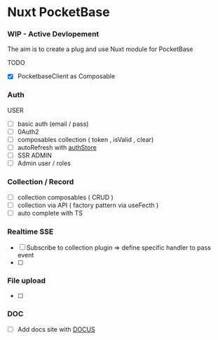 # Nuxt PocketBase

### WIP - Active Devlopement

The aim is to create a plug and use Nuxt module for PocketBase

TODO 
- [x] PocketbaseClient as Composable

### Auth
USER
- [ ] basic auth (email / pass)
- [ ] 0Auth2
- [ ] composables collection ( token , isValid , clear)
- [ ] autoRefresh with [authStore](https://github.com/pocketbase/js-sdk#authstore)
- [ ] SSR 
ADMIN
- [ ] Admin user / roles
### Collection / Record
- [ ] collection composables ( CRUD )
- [ ] collection via API ( factory pattern via useFecth )
- [ ] auto complete with TS
### Realtime SSE
- [ ] Subscribe to collection plugin => define specific handler to pass event
- [ ]  
### File upload
- [ ]  
### DOC
- [ ]  Add docs site with [DOCUS](https://docus.dev/)

